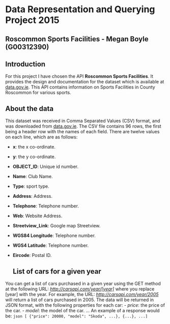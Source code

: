 # Data Representation and Querying Project 2015
## Roscommon Sports Facilities - Megan Boyle (G00312390)

## Introduction
For this project I have chosen the API **Roscommon Sports Facilities**. It provides the design and documentation for the dataset which is available at [data.gov.ie](https://data.gov.ie/dataset/roscommon-sports-facilitiesbbc82/resource/fbe3f45a-5411-4279-b0ed-971679f5813b). This API contains information on Sports Facilities in County Roscommon for various sports.

## About the data
This dataset was received in Comma Separated Values (CSV) format, and was downloaded from [data.gov.ie](https://data.gov.ie/dataset/roscommon-sports-facilitiesbbc82/resource/fbe3f45a-5411-4279-b0ed-971679f5813b).
The CSV file contains 96 rows, the first being a header row with the names of each field.
There are twelve values on each line, which are as follows:
- **x**: the x co-ordinate.
- **y**: the y co-ordinate.
- **OBJECT_ID**: Unique id number.
- **Name**: Club Name.
- **Type**: sport type.
- **Address**: Address.
- **Telephone**: Telephone number.
- **Web**: Website Address.
- **Streetview_Link**: Google map Streetview.
- **WGS84 Longitude**: Telephone number.
- **WGS4 Latitude**: Telephone number.
- **Eircode**: Postal ID.
    
    
    ## List of cars for a given year
You can get a list of cars purchased in a given year using the GET method at the following URL:
*http://carsapi.com/year/[year]*
where you replace [year] with the year.
For example, the URL:
*http://carsapi.com/year/2005*
will return a list of cars purchased in 2005.
The data will be returned in JSON format, with the following properties for each car:
    - *price*: the price of the car.
    - *model*: the model of the car.
    ...
An example of a response would be:
    ```json
    [ {"price": 20000, "model": "Skoda", ...}, {...}, ...]
    ```
